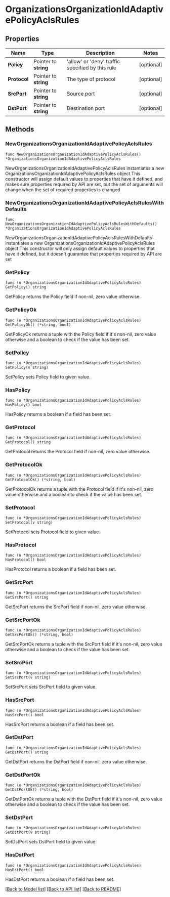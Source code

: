 # OrganizationsOrganizationIdAdaptivePolicyAclsRules

## Properties

Name | Type | Description | Notes
------------ | ------------- | ------------- | -------------
**Policy** | Pointer to **string** | &#39;allow&#39; or &#39;deny&#39; traffic specified by this rule | [optional] 
**Protocol** | Pointer to **string** | The type of protocol | [optional] 
**SrcPort** | Pointer to **string** | Source port | [optional] 
**DstPort** | Pointer to **string** | Destination port | [optional] 

## Methods

### NewOrganizationsOrganizationIdAdaptivePolicyAclsRules

`func NewOrganizationsOrganizationIdAdaptivePolicyAclsRules() *OrganizationsOrganizationIdAdaptivePolicyAclsRules`

NewOrganizationsOrganizationIdAdaptivePolicyAclsRules instantiates a new OrganizationsOrganizationIdAdaptivePolicyAclsRules object
This constructor will assign default values to properties that have it defined,
and makes sure properties required by API are set, but the set of arguments
will change when the set of required properties is changed

### NewOrganizationsOrganizationIdAdaptivePolicyAclsRulesWithDefaults

`func NewOrganizationsOrganizationIdAdaptivePolicyAclsRulesWithDefaults() *OrganizationsOrganizationIdAdaptivePolicyAclsRules`

NewOrganizationsOrganizationIdAdaptivePolicyAclsRulesWithDefaults instantiates a new OrganizationsOrganizationIdAdaptivePolicyAclsRules object
This constructor will only assign default values to properties that have it defined,
but it doesn't guarantee that properties required by API are set

### GetPolicy

`func (o *OrganizationsOrganizationIdAdaptivePolicyAclsRules) GetPolicy() string`

GetPolicy returns the Policy field if non-nil, zero value otherwise.

### GetPolicyOk

`func (o *OrganizationsOrganizationIdAdaptivePolicyAclsRules) GetPolicyOk() (*string, bool)`

GetPolicyOk returns a tuple with the Policy field if it's non-nil, zero value otherwise
and a boolean to check if the value has been set.

### SetPolicy

`func (o *OrganizationsOrganizationIdAdaptivePolicyAclsRules) SetPolicy(v string)`

SetPolicy sets Policy field to given value.

### HasPolicy

`func (o *OrganizationsOrganizationIdAdaptivePolicyAclsRules) HasPolicy() bool`

HasPolicy returns a boolean if a field has been set.

### GetProtocol

`func (o *OrganizationsOrganizationIdAdaptivePolicyAclsRules) GetProtocol() string`

GetProtocol returns the Protocol field if non-nil, zero value otherwise.

### GetProtocolOk

`func (o *OrganizationsOrganizationIdAdaptivePolicyAclsRules) GetProtocolOk() (*string, bool)`

GetProtocolOk returns a tuple with the Protocol field if it's non-nil, zero value otherwise
and a boolean to check if the value has been set.

### SetProtocol

`func (o *OrganizationsOrganizationIdAdaptivePolicyAclsRules) SetProtocol(v string)`

SetProtocol sets Protocol field to given value.

### HasProtocol

`func (o *OrganizationsOrganizationIdAdaptivePolicyAclsRules) HasProtocol() bool`

HasProtocol returns a boolean if a field has been set.

### GetSrcPort

`func (o *OrganizationsOrganizationIdAdaptivePolicyAclsRules) GetSrcPort() string`

GetSrcPort returns the SrcPort field if non-nil, zero value otherwise.

### GetSrcPortOk

`func (o *OrganizationsOrganizationIdAdaptivePolicyAclsRules) GetSrcPortOk() (*string, bool)`

GetSrcPortOk returns a tuple with the SrcPort field if it's non-nil, zero value otherwise
and a boolean to check if the value has been set.

### SetSrcPort

`func (o *OrganizationsOrganizationIdAdaptivePolicyAclsRules) SetSrcPort(v string)`

SetSrcPort sets SrcPort field to given value.

### HasSrcPort

`func (o *OrganizationsOrganizationIdAdaptivePolicyAclsRules) HasSrcPort() bool`

HasSrcPort returns a boolean if a field has been set.

### GetDstPort

`func (o *OrganizationsOrganizationIdAdaptivePolicyAclsRules) GetDstPort() string`

GetDstPort returns the DstPort field if non-nil, zero value otherwise.

### GetDstPortOk

`func (o *OrganizationsOrganizationIdAdaptivePolicyAclsRules) GetDstPortOk() (*string, bool)`

GetDstPortOk returns a tuple with the DstPort field if it's non-nil, zero value otherwise
and a boolean to check if the value has been set.

### SetDstPort

`func (o *OrganizationsOrganizationIdAdaptivePolicyAclsRules) SetDstPort(v string)`

SetDstPort sets DstPort field to given value.

### HasDstPort

`func (o *OrganizationsOrganizationIdAdaptivePolicyAclsRules) HasDstPort() bool`

HasDstPort returns a boolean if a field has been set.


[[Back to Model list]](../README.md#documentation-for-models) [[Back to API list]](../README.md#documentation-for-api-endpoints) [[Back to README]](../README.md)


